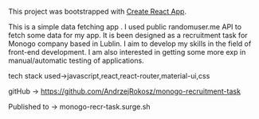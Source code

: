 This project was bootstrapped with [Create React App](https://github.com/facebook/create-react-app).

This is a simple data fetching app . I used public randomuser.me API to fetch some data for my app. It is been designed as a recruitment task for Monogo company based in Lublin. I aim to develop my skills in the field of front-end development. I am also interested in getting some more exp in manual/automatic testing of applications. 

tech stack used->javascript,react,react-router,material-ui,css

gitHub -> https://github.com/AndrzejRokosz/monogo-recruitment-task

Published to -> monogo-recr-task.surge.sh

